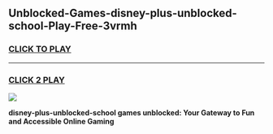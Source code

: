 
## Unblocked-Games-disney-plus-unblocked-school-Play-Free-3vrmh
<h3>
<a href="https://premium76.site?title=disney-plus-unblocked-school&ref=19M">CLICK TO PLAY</a></h3>
<hr>

<h3>
<a href="https://premium76.site?title=disney-plus-unblocked-school&ref=19M">CLICK 2 PLAY</a>
  
</h3>

<a href="https://premium76.site?title=disney-plus-unblocked-school&ref=19M"><img src="https://clearcache.store/games.png"></a>


**disney-plus-unblocked-school games unblocked: Your Gateway to Fun and Accessible Online Gaming**
